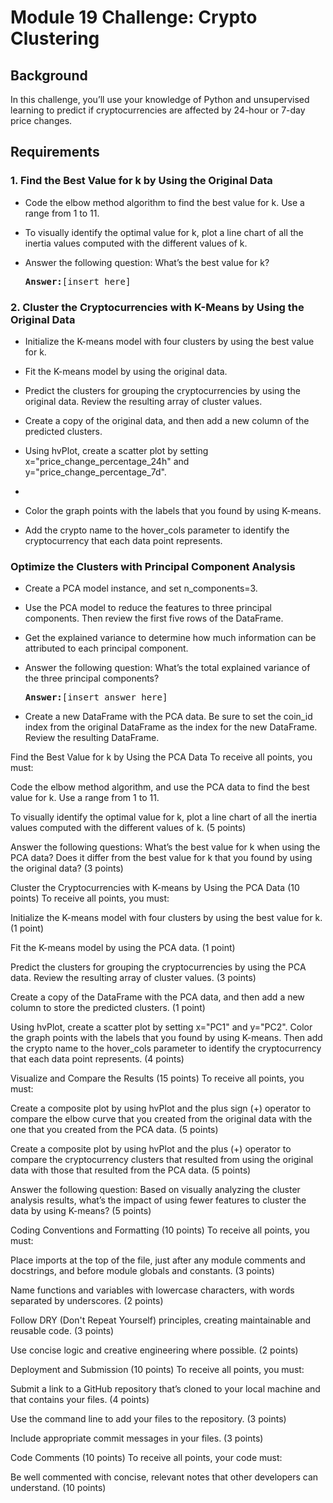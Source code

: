 <h1>Module 19 Challenge: Crypto Clustering</h1>

<h2>Background</h2>
<p>In this challenge, you’ll use your knowledge of Python and unsupervised learning to predict if cryptocurrencies are affected by 24-hour or 7-day price changes.</p>

<h2>Requirements</h2>

<h3>1. Find the Best Value for k by Using the Original Data</h3>

- Code the elbow method algorithm to find the best value for k. Use a range from 1 to 11.

- To visually identify the optimal value for k, plot a line chart of all the inertia values computed with the different values of k.

- Answer the following question: What’s the best value for k?

  <pre><strong>Answer:</strong>[insert here]</pre>

<h3>2. Cluster the Cryptocurrencies with K-Means by Using the Original Data</h3>

- Initialize the K-means model with four clusters by using the best value for k.

- Fit the K-means model by using the original data.

- Predict the clusters for grouping the cryptocurrencies by using the original data. Review the resulting array of cluster values.

- Create a copy of the original data, and then add a new column of the predicted clusters.

- Using hvPlot, create a scatter plot by setting x="price_change_percentage_24h" and y="price_change_percentage_7d".
- 
- Color the graph points with the labels that you found by using K-means.
  
- Add the crypto name to the hover_cols parameter to identify the cryptocurrency that each data point represents.

<h3>Optimize the Clusters with Principal Component Analysis</h3> 

- Create a PCA model instance, and set n_components=3. 

- Use the PCA model to reduce the features to three principal components. Then review the first five rows of the DataFrame.

- Get the explained variance to determine how much information can be attributed to each principal component. 

- Answer the following question: What’s the total explained variance of the three principal components?

  <pre><strong>Answer:</strong>[insert answer here]</pre>

- Create a new DataFrame with the PCA data. Be sure to set the coin_id index from the original DataFrame as the index for the new DataFrame. Review the resulting DataFrame.

Find the Best Value for k by Using the PCA Data
To receive all points, you must:

Code the elbow method algorithm, and use the PCA data to find the best value for k. Use a range from 1 to 11. 

To visually identify the optimal value for k, plot a line chart of all the inertia values computed with the different values of k. (5 points)

Answer the following questions: What’s the best value for k when using the PCA data? Does it differ from the best value for k that you found by using the original data? (3 points)

Cluster the Cryptocurrencies with K-means by Using the PCA Data (10 points)
To receive all points, you must:

Initialize the K-means model with four clusters by using the best value for k. (1 point)

Fit the K-means model by using the PCA data. (1 point)

Predict the clusters for grouping the cryptocurrencies by using the PCA data. Review the resulting array of cluster values. (3 points)

Create a copy of the DataFrame with the PCA data, and then add a new column to store the predicted clusters. (1 point)

Using hvPlot, create a scatter plot by setting x="PC1" and y="PC2". Color the graph points with the labels that you found by using K-means. Then add the crypto name to the hover_cols parameter to identify the cryptocurrency that each data point represents. (4 points)

Visualize and Compare the Results (15 points)
To receive all points, you must:

Create a composite plot by using hvPlot and the plus sign (+) operator to compare the elbow curve that you created from the original data with the one that you created from the PCA data. (5 points)

Create a composite plot by using hvPlot and the plus (+) operator to compare the cryptocurrency clusters that resulted from using the original data with those that resulted from the PCA data. (5 points)

Answer the following question: Based on visually analyzing the cluster analysis results, what’s the impact of using fewer features to cluster the data by using K-means? (5 points)

Coding Conventions and Formatting (10 points)
To receive all points, you must:

Place imports at the top of the file, just after any module comments and docstrings, and before module globals and constants. (3 points)

Name functions and variables with lowercase characters, with words separated by underscores. (2 points)

Follow DRY (Don't Repeat Yourself) principles, creating maintainable and reusable code. (3 points)

Use concise logic and creative engineering where possible. (2 points)

Deployment and Submission (10 points)
To receive all points, you must:

Submit a link to a GitHub repository that’s cloned to your local machine and that contains your files. (4 points)

Use the command line to add your files to the repository. (3 points)

Include appropriate commit messages in your files. (3 points)

Code Comments (10 points)
To receive all points, your code must:

Be well commented with concise, relevant notes that other developers can understand. (10 points)
